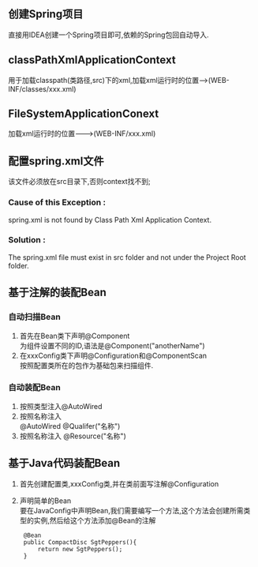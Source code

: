 ## 创建Spring项目
直接用IDEA创建一个Spring项目即可,依赖的Spring包回自动导入.   

## classPathXmlApplicationContext
用于加载classpath(类路径,src)下的xml,加载xml运行时的位置-->(WEB-INF/classes/xxx.xml)
## FileSystemApplicationConext
加载xml运行时的位置--->(WEB-INF/xxx.xml)
## 配置spring.xml文件
该文件必须放在src目录下,否则context找不到;
### Cause of this Exception :
spring.xml is not found by Class Path Xml Application Context.

### Solution :
The spring.xml file must exist in src folder and not under the Project Root folder.
## 基于注解的装配Bean
### 自动扫描Bean
1. 首先在Bean类下声明@Component   
为组件设置不同的ID,语法是@Component("anotherName")
2. 在xxxConfig类下声明@Configuration和@ComponentScan   
按照配置类所在的包作为基础包来扫描组件.  
### 自动装配Bean

1. 按照类型注入@AutoWired
2. 按照名称注入  
@AutoWired
@Qualifer("名称")
3. 按照名称注入
@Resource("名称")  

## 基于Java代码装配Bean
1. 首先创建配置类,xxxConfig类,并在类前面写注解@Configuration
2. 声明简单的Bean   
要在JavaConfig中声明Bean,我们需要编写一个方法,这个方法会创建所需类型的实例,然后给这个方法添加@Bean的注解
    

        @Bean
        public CompactDisc SgtPeppers(){
            return new SgtPeppers();
        }

